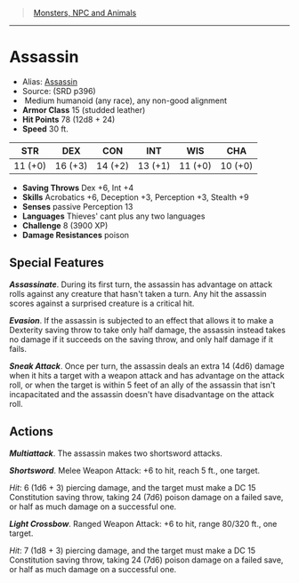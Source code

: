﻿> [Monsters, NPC and Animals](srd_monsters.md)

---

# Assassin

- Alias: [Assassin](hd_monsters_assassin.md)
- Source: (SRD p396)
-  Medium humanoid (any race), any non-good alignment
- **Armor Class** 15 (studded leather)
- **Hit Points** 78 (12d8 + 24)
- **Speed** 30 ft.

|STR|DEX|CON|INT|WIS|CHA|
|---|---|---|---|---|---|
|11 (+0)|16 (+3)|14 (+2)|13 (+1)|11 (+0)|10 (+0)|

- **Saving Throws** Dex +6, Int +4
- **Skills** Acrobatics +6, Deception +3, Perception +3, Stealth +9
- **Senses** passive Perception 13
- **Languages** Thieves' cant plus any two languages
- **Challenge** 8 (3900 XP)
- **Damage Resistances** poison

## Special Features

**_Assassinate_**. During its first turn, the assassin has advantage on attack rolls against any creature that hasn't taken a turn. Any hit the assassin scores against a surprised creature is a critical hit.

**_Evasion_**. If the assassin is subjected to an effect that allows it to make a Dexterity saving throw to take only half damage, the assassin instead takes no damage if it succeeds on the saving throw, and only half damage if it fails.

**_Sneak Attack_**. Once per turn, the assassin deals an extra 14 (4d6) damage when it hits a target with a weapon attack and has advantage on the attack roll, or when the target is within 5 feet of an ally of the assassin that isn't incapacitated and the assassin doesn't have disadvantage on the attack roll.

## Actions

**_Multiattack_**. The assassin makes two shortsword attacks.

**_Shortsword_**. Melee Weapon Attack: +6 to hit, reach 5 ft., one target.

_Hit_: 6 (1d6 + 3) piercing damage, and the target must make a DC 15 Constitution saving throw, taking 24 (7d6) poison damage on a failed save, or half as much damage on a successful one.

**_Light Crossbow_**. Ranged Weapon Attack: +6 to hit, range 80/320 ft., one target.

_Hit_: 7 (1d8 + 3) piercing damage, and the target must make a DC 15 Constitution saving throw, taking 24 (7d6) poison damage on a failed save, or half as much damage on a successful one.

